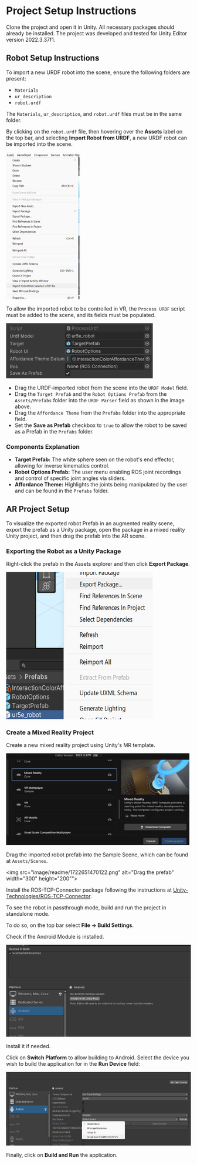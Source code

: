 # Project Setup Instructions

Clone the project and open it in Unity. All necessary packages should already be installed. The project was developed and tested for Unity Editor version 2022.3.37f1.

## Robot Setup Instructions

To import a new URDF robot into the scene, ensure the following folders are present:

- `Materials`
- `ur_description`
- `robot.urdf`

The `Materials`, `ur_description`, and `robot.urdf` files must be in the same folder.

By clicking on the `robot.urdf` file, then hovering over the **Assets** label on the top bar, and selecting **Import Robot from URDF**, a new URDF robot can be imported into the scene.

<img src="image/readme/1722649565718.png" alt="Import Robot from URDF" width="200" height="400">

To allow the imported robot to be controlled in VR, the `Process URDF` script must be added to the scene, and its fields must be populated.

<img src="image/readme/1722649789693.png" alt="Process URDF script" width="400" height="150">

- Drag the URDF-imported robot from the scene into the `URDF Model` field.
- Drag the `Target Prefab` and the `Robot Options Prefab` from the `Assets/Prefabs` folder into the `URDF Parser` field as shown in the image above.
- Drag the `Affordance Theme` from the `Prefabs` folder into the appropriate field.
- Set the **Save as Prefab** checkbox to `true` to allow the robot to be saved as a Prefab in the `Prefabs` folder.

### Components Explanation

- **Target Prefab:** The white sphere seen on the robot's end effector, allowing for inverse kinematics control.
- **Robot Options Prefab:** The user menu enabling ROS joint recordings and control of specific joint angles via sliders.
- **Affordance Theme:** Highlights the joints being manipulated by the user and can be found in the `Prefabs` folder.

## AR Project Setup

To visualize the exported robot Prefab in an augmented reality scene, export the prefab as a Unity package, open the package in a mixed reality Unity project, and then drag the prefab into the AR scene.

### Exporting the Robot as a Unity Package

Right-click the prefab in the Assets explorer and then click **Export Package**.

<img src="image/readme/1722651184856.png" alt="Exporting the robot" width="400" height="400">

### Create a Mixed Reality Project

Create a new mixed reality project using Unity's MR template.

<img src="image/readme/1722651265641.png" alt="Create new MR project" width="500" height="250">

Drag the imported robot prefab into the Sample Scene, which can be found at `Assets/Scenes`.

<img src="image/readme/1722651470122.png" alt="Drag the prefab" width="300" height="200"">

Install the ROS-TCP-Connector package following the instructions at [Unity-Technologies/ROS-TCP-Connector](https://github.com/Unity-Technologies/ROS-TCP-Connector).

To see the robot in passthrough mode, build and run the project in standalone mode.

To do so, on the top bar select **File -> Build Settings**.

Check if the Android Module is installed.

<img src="image/readme/1722652489943.png" alt="Build Android" width="550" height="250">

Install it if needed.

Click on **Switch Platform** to allow building to Android. Select the device you wish to build the application for in the **Run Device** field:

<img src="image/readme/1722653119511.png" alt="Run Device" width="550" height="200">

Finally, click on **Build and Run** the application.
